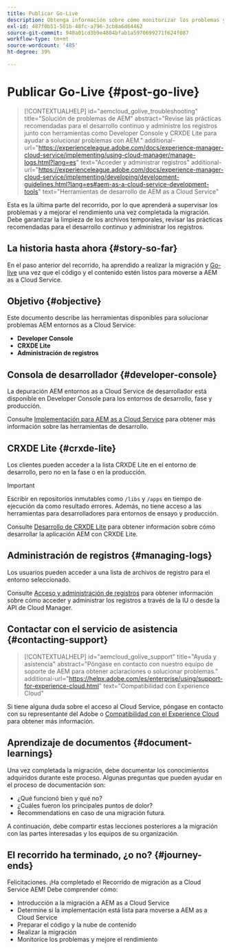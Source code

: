 ```yaml
---
title: Publicar Go-Live
description: Obtenga información sobre cómo monitorizar los problemas y mejorar el rendimiento
exl-id: 487f0b51-501b-48fc-a796-3cb8a6d64462
source-git-commit: 940a01cd3b9e4804bfab1a5970699271f624f087
workflow-type: tm+mt
source-wordcount: '485'
ht-degree: 39%

---
```


# Publicar Go-Live {#post-go-live}

>[!CONTEXTUALHELP]
>id="aemcloud_golive_troubleshooting"
>title="Solución de problemas de AEM"
>abstract="Revise las prácticas recomendadas para el desarrollo continuo y administre los registros junto con herramientas como Developer Console y CRXDE Lite para ayudar a solucionar problemas con AEM."
>additional-url="https://experienceleague.adobe.com/docs/experience-manager-cloud-service/implementing/using-cloud-manager/manage-logs.html?lang=es" text="Acceder y administrar registros"
>additional-url="https://experienceleague.adobe.com/docs/experience-manager-cloud-service/implementing/developing/development-guidelines.html?lang=es#aem-as-a-cloud-service-development-tools" text="Herramientas de desarrollo de AEM as a Cloud Service"

Esta es la última parte del recorrido, por lo que aprenderá a supervisar los problemas y a mejorar el rendimiento una vez completada la migración. Debe garantizar la limpieza de los archivos temporales, revisar las prácticas recomendadas para el desarrollo continuo y administrar los registros.

## La historia hasta ahora {#story-so-far}

En el paso anterior del recorrido, ha aprendido a realizar la migración y [Go-live](/help/journey-migration/go-live.md) una vez que el código y el contenido estén listos para moverse a AEM as a Cloud Service.

## Objetivo {#objective}

Este documento describe las herramientas disponibles para solucionar problemas AEM entornos as a Cloud Service:

* **Developer Console**
* **CRXDE Lite**
* **Administración de registros**

## Consola de desarrollador {#developer-console}

La depuración AEM entornos as a Cloud Service de desarrollador está disponible en Developer Console para los entornos de desarrollo, fase y producción.

Consulte [ Implementación para AEM as a Cloud Service](/help/implementing/developing/introduction/development-guidelines.md#aem-as-a-cloud-service-development-tools) para obtener más información sobre las herramientas de desarrollo.

## CRXDE Lite {#crxde-lite}

Los clientes pueden acceder a la lista CRXDE Lite en el entorno de desarrollo, pero no en la fase o en la producción.

>[!IMPORTANT]
>Escribir en repositorios inmutables como `/libs` y `/apps` en tiempo de ejecución da como resultado errores. Además, no tiene acceso a las herramientas para desarrolladores para entornos de ensayo y producción.

Consulte [Desarrollo de CRXDE Lite](/help/implementing/developing/tools/crxde.md) para obtener información sobre cómo desarrollar la aplicación AEM con CRXDE Lite.

## Administración de registros {#managing-logs}

Los usuarios pueden acceder a una lista de archivos de registro para el entorno seleccionado.

Consulte [Acceso y administración de registros](/help/implementing/cloud-manager/manage-logs.md) para obtener información sobre cómo acceder y administrar los registros a través de la IU o desde la API de Cloud Manager.

## Contactar con el servicio de asistencia {#contacting-support}

>[!CONTEXTUALHELP]
>id="aemcloud_golive_support"
>title="Ayuda y asistencia"
>abstract="Póngase en contacto con nuestro equipo de soporte de AEM para obtener aclaraciones o solucionar problemas."
>additional-url="https://helpx.adobe.com/es/enterprise/using/support-for-experience-cloud.html" text="Compatibilidad con Experience Cloud"

Si tiene alguna duda sobre el acceso al Cloud Service, póngase en contacto con su representante del Adobe o [Compatibilidad con el Experience Cloud](https://helpx.adobe.com/es/enterprise/using/support-for-experience-cloud.html) para obtener más información.

## Aprendizaje de documentos {#document-learnings}

Una vez completada la migración, debe documentar los conocimientos adquiridos durante este proceso. Algunas preguntas que pueden ayudar en el proceso de documentación son:

* ¿Qué funcionó bien y qué no?
* ¿Cuáles fueron los principales puntos de dolor?
* Recommendations en caso de una migración futura.

A continuación, debe compartir estas lecciones posteriores a la migración con las partes interesadas y los equipos de su organización.

## El recorrido ha terminado, ¿o no? {#journey-ends}

Felicitaciones. ¡Ha completado el Recorrido de migración as a Cloud Service AEM! Debe comprender cómo:

* Introducción a la migración a AEM as a Cloud Service
* Determine si la implementación está lista para moverse a AEM as a Cloud Service
* Preparar el código y la nube de contenido
* Realizar la migración
* Monitorice los problemas y mejore el rendimiento
